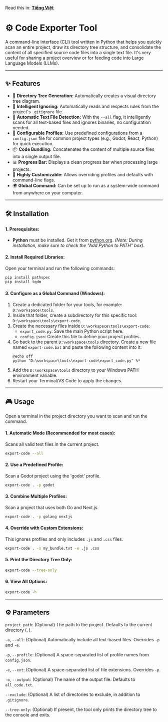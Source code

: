 Read this in: [**Tiếng Việt**](./README.vi.md)

# ⚙️ Code Exporter Tool

A command-line interface (CLI) tool written in Python that helps you quickly scan an entire project, draw its directory tree structure, and consolidate the content of all specified source code files into a single text file. It's very useful for sharing a project overview or for feeding code into Large Language Models (LLMs).

---
## ✨ Features

*   🌳 **Directory Tree Generation:** Automatically creates a visual directory tree diagram.
*   🧠 **Intelligent Ignoring:** Automatically reads and respects rules from the project's `.gitignore` file.
*   🚀 **Automatic Text File Detection:** With the `--all` flag, it intelligently scans for all text-based files and ignores binaries, no configuration needed.
*   🧩 **Configurable Profiles:** Use predefined configurations from a `config.json` file for common project types (e.g., Godot, React, Python) for quick execution.
*   📦 **Code Bundling:** Concatenates the content of multiple source files into a single output file.
*   📊 **Progress Bar:** Displays a clean progress bar when processing large projects.
*   🔧 **Highly Customizable:** Allows overriding profiles and defaults with command-line flags.
*   🌍 **Global Command:** Can be set up to run as a system-wide command from anywhere on your computer.

---
## 🛠️ Installation

#### **1. Prerequisites:**
*   **Python** must be installed. Get it from [python.org](https://www.python.org/).
    *(Note: During installation, make sure to check the "Add Python to PATH" box)*.

#### **2. Install Required Libraries:**
Open your terminal and run the following commands:
```bash
pip install pathspec
pip install tqdm
```

#### **3. Configure as a Global Command (Windows):**

1.  Create a dedicated folder for your tools, for example: `D:\workspace\tools`.
2.  Inside that folder, create a subdirectory for this specific tool: `D:\workspace\tools\export-code`.
3.  Create the necessary files inside `D:\workspace\tools\export-code`:
    *   `export_code.py`: Save the main Python script here.
    *   `config.json`: Create this file to define your project profiles.
4.  Go back to the parent `D:\workspace\tools` directory. Create a new file named `export-code.bat` and paste the following content into it:
    ```batch
    @echo off
    python "D:\workspace\tools\export-code\export_code.py" %*
    ```
5.  Add the `D:\workspace\tools` directory to your Windows PATH environment variable.
6.  Restart your Terminal/VS Code to apply the changes.

---
## 🎮 Usage
Open a terminal in the project directory you want to scan and run the command.

#### **1. Automatic Mode (Recommended for most cases):**
Scans all valid text files in the current project.
```bash
export-code --all
```

#### **2. Use a Predefined Profile:**
Scan a Godot project using the 'godot' profile.
```bash
export-code . -p godot
```

#### **3. Combine Multiple Profiles:**
Scan a project that uses both Go and Next.js.
```bash
export-code . -p golang nextjs
```

#### **4. Override with Custom Extensions:**
This ignores profiles and only includes `.js` and `.css` files.
```bash
export-code . -o my_bundle.txt -e .js .css
```

#### **5. Print the Directory Tree Only:**
```bash
export-code --tree-only
```

#### **6. View All Options:**
```bash
export-code -h
```
---
## ⚙️ Parameters
`project_path`: (Optional) The path to the project. Defaults to the current directory (`.`).

`-a`, `--all`: (Optional) Automatically include all text-based files. Overrides `-p` and `-e`.

`-p`, `--profile`: (Optional) A space-separated list of profile names from `config.json`.

`-e`, `--ext`: (Optional) A space-separated list of file extensions. Overrides `-p`.

`-o`, `--output`: (Optional) The name of the output file. Defaults to `all_code.txt`.

`--exclude`: (Optional) A list of directories to exclude, in addition to `.gitignore`.

`--tree-only`: (Optional) If present, the tool only prints the directory tree to the console and exits.